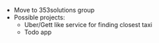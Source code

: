 - Move to 353solutions group
- Possible projects: 
    - Uber/Gett like service for finding closest taxi
    - Todo app
